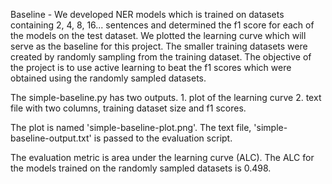 Baseline - We developed NER models which is trained on datasets containing 2, 4, 8, 16... sentences and determined the f1 score for each of the models on the test dataset. We plotted the learning curve which will serve as the baseline for this project. The smaller training datasets were created by randomly sampling from the training dataset. The objective of the project is to use active learning to beat the f1 scores which were obtained using the randomly sampled datasets.

The simple-baseline.py has two outputs. 
	1. plot of the learning curve
	2. text file with two columns, training dataset size and f1 scores.

The plot is named 'simple-baseline-plot.png'. The text file, 'simple-baseline-output.txt' is passed to the evaluation script. 

The evaluation metric is area under the learning curve (ALC). The ALC for the models trained on the randomly sampled datasets is 0.498.